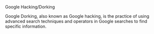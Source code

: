 Google Hacking/Dorking

Google Dorking, also known as Google hacking, is the practice of using advanced search techniques and operators in Google searches to find specific information.
